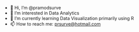 - 👋 Hi, I’m @pramodsurve
- 👀 I’m interested in Data Analytics
- 🌱 I’m currently learning Data Visualization primarily using R
- 📫 How to reach me: prsurve@hotmail.com

<!---
pramodsurve/pramodsurve is a ✨ special ✨ repository because its `README.md` (this file) appears on your GitHub profile.
You can click the Preview link to take a look at your changes.
--->
